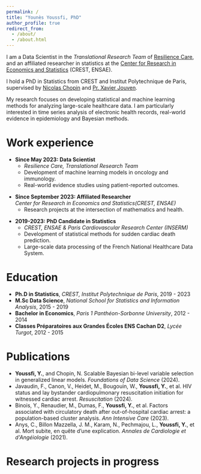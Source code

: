 ```yaml
---
permalink: /
title: "Younès Youssfi, PhD"
author_profile: true
redirect_from: 
  - /about/
  - /about.html
---
```


I am a Data Scientist in the *Translational Research Team* of <a href="https://www.resilience.care/">Resilience Care</a>, and an affiliated researcher in statistics at the <a href="https://crest.science/">Center for Research in Economics and Statistics</a> (CREST, ENSAE).

I hold a PhD in Statistics from CREST and Institut Polytechnique de Paris, supervised by <a href="https://nchopin.github.io/">Nicolas Chopin</a> and <a href="https://parcc.inserm.fr/index.php/04-cv-xavier-jouven/">Pr. Xavier Jouven</a>.

My research focuses on developing statistical and machine learning methods for analyzing large-scale healthcare data. I am particularly interested in time series analysis of electronic health records, real-world evidence in epidemiology and Bayesian methods.

Work experience
======
* **Since May 2023: Data Scientist**
  * *Resilience Care, Translational Research Team*
  * Development of machine learning models in oncology and immunology.
  * Real-world evidence studies using patient-reported outcomes.

- **Since September 2023: Affiliated Researcher**  
  *Center for Research in Economics and Statistics(CREST, ENSAE)*  
  - Research projects at the intersection of mathematics and health.

* **2019-2023: PhD Candidate in Statistics**
  * *CREST, ENSAE & Paris Cardiovascular Research Center (INSERM)*
  * Development of statistical methods for sudden cardiac death prediction.
  * Large-scale data processing of the French National Healthcare Data System.

Education
======
* **Ph.D in Statistics**,  *CREST, Institut Polytechnique de Paris*, 2019 - 2023
* **M.Sc Data Science**,  *National School for Statistics and Information Analysis*, 2015 - 2019
* **Bachelor in Economics**,  *Paris 1 Panthéon-Sorbonne University*, 2012 - 2014
* **Classes Préparatoires aux Grandes Écoles ENS Cachan D2**, *Lycée Turgot*, 2012 - 2015

Publications
======
- **Youssfi, Y.**, and Chopin, N. Scalable Bayesian bi-level variable selection in generalized linear models. *Foundations of Data Science* (2024).
- Javaudin, F., Canon, V., Heidet, M., Bougouin, W., **Youssfi, Y.**, et al. HIV status and lay bystander cardiopulmonary resuscitation initiation for witnessed cardiac arrest. *Resuscitation* (2024).
- Binois, Y., Renaudier, M., Dumas, F., **Youssfi, Y.**, et al. Factors associated with circulatory death after out-of-hospital cardiac arrest: a population-based cluster analysis. *Ann Intensive Care* (2023).
- Anys, C., Billon Mazzella, J. M., Karam, N., Pechmajou, L., **Youssfi, Y.**, et al. Mort subite, en quête d’une explication. *Annales de Cardiologie et d'Angéiologie* (2021).

Research projects in progress
======





